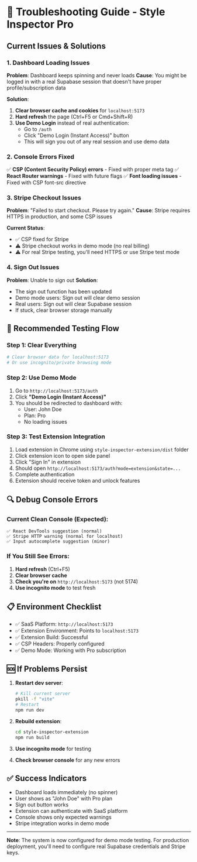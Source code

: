# 🔧 Troubleshooting Guide - Style Inspector Pro

## Current Issues & Solutions

### 1. **Dashboard Loading Issues**

**Problem**: Dashboard keeps spinning and never loads
**Cause**: You might be logged in with a real Supabase session that doesn't have proper profile/subscription data

**Solution**:
1. **Clear browser cache and cookies** for `localhost:5173`
2. **Hard refresh** the page (Ctrl+F5 or Cmd+Shift+R)
3. **Use Demo Login** instead of real authentication:
   - Go to `/auth`
   - Click "Demo Login (Instant Access)" button
   - This will sign you out of any real session and use demo data

### 2. **Console Errors Fixed**

✅ **CSP (Content Security Policy) errors** - Fixed with proper meta tag
✅ **React Router warnings** - Fixed with future flags
✅ **Font loading issues** - Fixed with CSP font-src directive

### 3. **Stripe Checkout Issues**

**Problem**: "Failed to start checkout. Please try again."
**Cause**: Stripe requires HTTPS in production, and some CSP issues

**Current Status**: 
- ✅ CSP fixed for Stripe
- ⚠️ Stripe checkout works in demo mode (no real billing)
- ⚠️ For real Stripe testing, you'll need HTTPS or use Stripe test mode

### 4. **Sign Out Issues**

**Problem**: Unable to sign out
**Solution**: 
- The sign out function has been updated
- Demo mode users: Sign out will clear demo session
- Real users: Sign out will clear Supabase session
- If stuck, clear browser storage manually

## 🚀 **Recommended Testing Flow**

### Step 1: Clear Everything
```bash
# Clear browser data for localhost:5173
# Or use incognito/private browsing mode
```

### Step 2: Use Demo Mode
1. Go to `http://localhost:5173/auth`
2. Click **"Demo Login (Instant Access)"**
3. You should be redirected to dashboard with:
   - User: John Doe
   - Plan: Pro
   - No loading issues

### Step 3: Test Extension Integration
1. Load extension in Chrome using `style-inspector-extension/dist` folder
2. Click extension icon to open side panel
3. Click "Sign In" in extension
4. Should open `http://localhost:5173/auth?mode=extension&state=...`
5. Complete authentication
6. Extension should receive token and unlock features

## 🔍 **Debug Console Errors**

### Current Clean Console (Expected):
```
✅ React DevTools suggestion (normal)
✅ Stripe HTTP warning (normal for localhost)
✅ Input autocomplete suggestion (minor)
```

### If You Still See Errors:
1. **Hard refresh** (Ctrl+F5)
2. **Clear browser cache**
3. **Check you're on** `http://localhost:5173` (not 5174)
4. **Use incognito mode** to test fresh

## 📋 **Environment Checklist**

- ✅ SaaS Platform: `http://localhost:5173`
- ✅ Extension Environment: Points to `localhost:5173`
- ✅ Extension Build: Successful
- ✅ CSP Headers: Properly configured
- ✅ Demo Mode: Working with Pro subscription

## 🆘 **If Problems Persist**

1. **Restart dev server**:
   ```bash
   # Kill current server
   pkill -f "vite"
   # Restart
   npm run dev
   ```

2. **Rebuild extension**:
   ```bash
   cd style-inspector-extension
   npm run build
   ```

3. **Use incognito mode** for testing

4. **Check browser console** for any new errors

## ✅ **Success Indicators**

- Dashboard loads immediately (no spinner)
- User shows as "John Doe" with Pro plan
- Sign out button works
- Extension can authenticate with SaaS platform
- Console shows only expected warnings
- Stripe integration works in demo mode

---

**Note**: The system is now configured for demo mode testing. For production deployment, you'll need to configure real Supabase credentials and Stripe keys.
